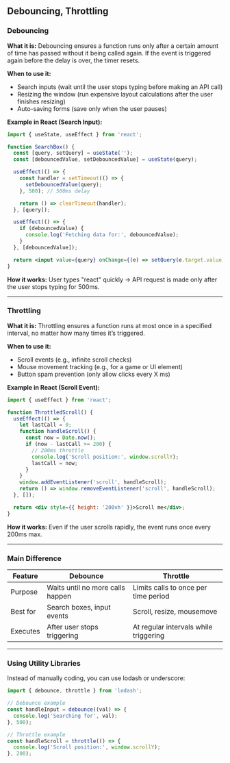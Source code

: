## Debouncing, Throttling

### Debouncing

**What it is:**
Debouncing ensures a function runs only after a certain amount of time has passed without it being called again. If the event is triggered again before the delay is over, the timer resets.

**When to use it:**

- Search inputs (wait until the user stops typing before making an API call)
- Resizing the window (run expensive layout calculations after the user finishes resizing)
- Auto-saving forms (save only when the user pauses)

**Example in React (Search Input):**

```jsx
import { useState, useEffect } from 'react';

function SearchBox() {
  const [query, setQuery] = useState('');
  const [debouncedValue, setDebouncedValue] = useState(query);

  useEffect(() => {
    const handler = setTimeout(() => {
      setDebouncedValue(query);
    }, 500); // 500ms delay

    return () => clearTimeout(handler);
  }, [query]);

  useEffect(() => {
    if (debouncedValue) {
      console.log('Fetching data for:', debouncedValue);
    }
  }, [debouncedValue]);

  return <input value={query} onChange={(e) => setQuery(e.target.value)} />;
}
```

**How it works:**
User types "react" quickly → API request is made only after the user stops typing for 500ms.

---

### Throttling

**What it is:**
Throttling ensures a function runs at most once in a specified interval, no matter how many times it’s triggered.

**When to use it:**

- Scroll events (e.g., infinite scroll checks)
- Mouse movement tracking (e.g., for a game or UI element)
- Button spam prevention (only allow clicks every X ms)

**Example in React (Scroll Event):**

```jsx
import { useEffect } from 'react';

function ThrottledScroll() {
  useEffect(() => {
    let lastCall = 0;
    function handleScroll() {
      const now = Date.now();
      if (now - lastCall >= 200) {
        // 200ms throttle
        console.log('Scroll position:', window.scrollY);
        lastCall = now;
      }
    }
    window.addEventListener('scroll', handleScroll);
    return () => window.removeEventListener('scroll', handleScroll);
  }, []);

  return <div style={{ height: '200vh' }}>Scroll me</div>;
}
```

**How it works:**
Even if the user scrolls rapidly, the event runs once every 200ms max.

---

### Main Difference

| Feature  | Debounce                         | Throttle                              |
| -------- | -------------------------------- | ------------------------------------- |
| Purpose  | Waits until no more calls happen | Limits calls to once per time period  |
| Best for | Search boxes, input events       | Scroll, resize, mousemove             |
| Executes | After user stops triggering      | At regular intervals while triggering |

---

### Using Utility Libraries

Instead of manually coding, you can use lodash or underscore:

```js
import { debounce, throttle } from 'lodash';

// Debounce example
const handleInput = debounce((val) => {
  console.log('Searching for', val);
}, 500);

// Throttle example
const handleScroll = throttle(() => {
  console.log('Scroll position:', window.scrollY);
}, 200);
```
